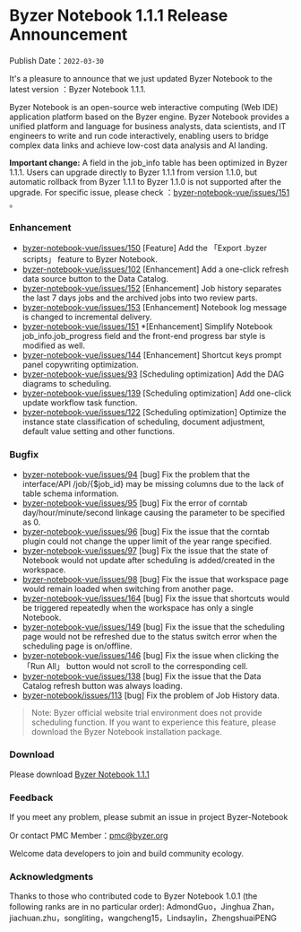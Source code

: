 # Byzer Notebook 1.1.1 Release Announcement

Publish Date：`2022-03-30`

It's a pleasure to announce that we just updated Byzer Notebook to the latest version ：Byzer Notebook 1.1.1.

Byzer Notebook is an open-source web interactive computing (Web IDE) application platform based on the Byzer engine. Byzer Notebook provides a unified platform and language for business analysts, data scientists, and IT engineers to write and run code interactively, enabling users to bridge complex data links and achieve low-cost data analysis and AI landing.

**Important change:** A field in the job_info table has been optimized in Byzer 1.1.1. Users can upgrade directly to Byzer 1.1.1 from version 1.1.0, but automatic rollback from Byzer 1.1.1 to Byzer 1.1.0 is not supported after the upgrade. For specific issue, please check ：[byzer-notebook-vue/issues/151](https://github.com/byzer-org/byzer-notebook-vue/issues/151) 。

### Enhancement

- [byzer-notebook-vue/issues/150](https://github.com/byzer-org/byzer-notebook-vue/issues/150) [Feature] Add the 「Export .byzer scripts」 feature to Byzer Notebook.
- [byzer-notebook-vue/issues/102](https://github.com/byzer-org/byzer-notebook-vue/issues/102) [Enhancement] Add a one-click refresh data source button to the Data Catalog.
- [byzer-notebook-vue/issues/152](https://github.com/byzer-org/byzer-notebook-vue/issues/152) [Enhancement] Job history separates the last 7 days jobs and the archived jobs into two review parts.
- [byzer-notebook-vue/issues/153](https://github.com/byzer-org/byzer-notebook-vue/issues/153) [Enhancement] Notebook log message is changed to incremental delivery.
- [byzer-notebook-vue/issues/151](https://github.com/byzer-org/byzer-notebook-vue/issues/151)  *[Enhancement] Simplify Notebook job_info.job_progress field and the front-end progress bar style is modified as well.
- [byzer-notebook-vue/issues/144](https://github.com/byzer-org/byzer-notebook-vue/issues/144) [Enhancement] Shortcut keys prompt panel copywriting optimization.
- [byzer-notebook-vue/issues/93](https://github.com/byzer-org/byzer-notebook-vue/issues/93)  [Scheduling optimization] Add the DAG diagrams to scheduling.
- [byzer-notebook-vue/issues/139](https://github.com/byzer-org/byzer-notebook-vue/issues/139) [Scheduling optimization] Add one-click update workflow task function.
- [byzer-notebook-vue/issues/122](https://github.com/byzer-org/byzer-notebook-vue/issues/122) [Scheduling optimization] Optimize the instance state classification of scheduling, document adjustment, default value setting and other functions.



### Bugfix

- [byzer-notebook-vue/issues/94](https://github.com/byzer-org/byzer-notebook-vue/issues/94) [bug] Fix the problem that the interface/API /job/{$job_id} may be missing columns due to the lack of table schema information.
- [byzer-notebook-vue/issues/95](https://github.com/byzer-org/byzer-notebook-vue/issues/95) [bug] Fix the error of corntab day/hour/minute/second linkage causing the parameter to be specified as 0.
- [byzer-notebook-vue/issues/96](https://github.com/byzer-org/byzer-notebook-vue/issues/96) [bug] Fix the issue that the corntab plugin could not change the upper limit of the year range specified.
- [byzer-notebook-vue/issues/97](https://github.com/byzer-org/byzer-notebook-vue/issues/97) [bug] Fix the issue that the state of Notebook would not update after scheduling is added/created in the workspace.
- [byzer-notebook-vue/issues/98](https://github.com/byzer-org/byzer-notebook-vue/issues/98) [bug] Fix the issue that workspace page would remain loaded when switching from another page.
- [byzer-notebook-vue/issues/164](https://github.com/byzer-org/byzer-notebook-vue/issues/164) [bug] Fix the issue that shortcuts would be triggered repeatedly when the workspace has only a single Notebook.
- [byzer-notebook-vue/issues/149](https://github.com/byzer-org/byzer-notebook-vue/issues/149) [bug] Fix the issue that the scheduling page would not be refreshed due to the status switch error when the scheduling page is on/offline.
- [byzer-notebook-vue/issues/146](https://github.com/byzer-org/byzer-notebook-vue/issues/146) [bug] Fix the issue when clicking the 「Run All」 button would not scroll to the corresponding cell.
- [byzer-notebook-vue/issues/138](https://github.com/byzer-org/byzer-notebook-vue/issues/138) [bug] Fix the issue that the Data Catalog refresh button was always loading.
- [byzer-notebook/issues/113](https://github.com/byzer-org/byzer-notebook/issues/113)  [bug] Fix the problem of Job History data.



> Note: Byzer official website trial environment does not provide scheduling function. If you want to experience this feature, please download the Byzer Notebook installation package.



### Download

Please download [Byzer Notebook 1.1.1](https://download.byzer.org/byzer-notebook/1.1.1/)

### Feedback

If you meet any problem, please submit an issue in project Byzer-Notebook

Or contact PMC Member：[pmc@byzer.org](mailto:pmc.byzer.org)

Welcome data developers to join and build community ecology.

### Acknowledgments

Thanks to those who contributed code to Byzer Notebook 1.0.1 (the following ranks are in no particular order): AdmondGuo，Jinghua Zhan，jiachuan.zhu，songliting，wangcheng15，Lindsaylin，ZhengshuaiPENG
